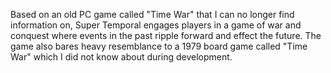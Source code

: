 Based on an old PC game called "Time War" that I can no longer find information on, Super Temporal engages players in a game of war and conquest where events in the past ripple forward and effect the future.
The game also bares heavy resemblance to a 1979 board game called "Time War" which I did not know about during development.
